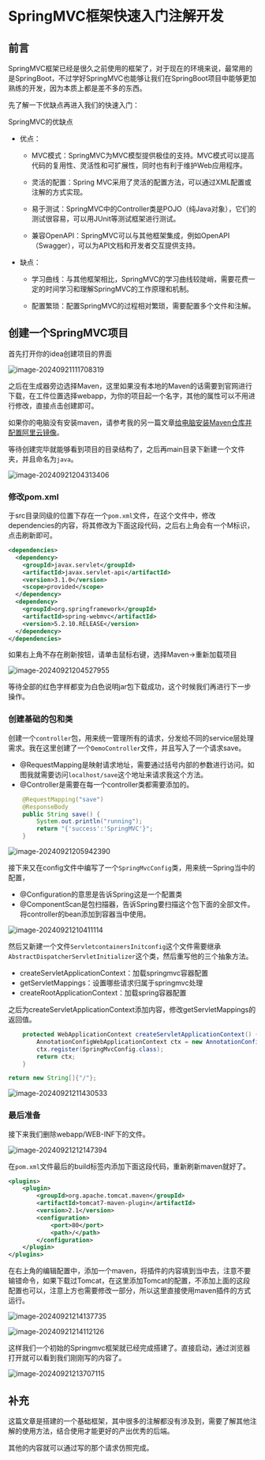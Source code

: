 # SpringMVC框架快速入门注解开发

## 前言

SpringMVC框架已经是很久之前使用的框架了，对于现在的环境来说，最常用的是SpringBoot，不过学好SpringMVC也能够让我们在SpringBoot项目中能够更加熟练的开发，因为本质上都是差不多的东西。

先了解一下优缺点再进入我们的快速入门：

SpringMVC的优缺点

- 优点：

  - MVC模式：SpringMVC为MVC模型提供极佳的支持。MVC模式可以提高代码的复用性、灵活性和可扩展性，同时也有利于维护Web应用程序。

  - 灵活的配置：Spring MVC采用了灵活的配置方法，可以通过XML配置或注解的方式实现。

  - 易于测试：SpringMVC中的Controller类是POJO（纯Java对象），它们的测试很容易，可以用JUnit等测试框架进行测试。

  - 兼容OpenAPI：SpringMVC可以与其他框架集成，例如OpenAPI（Swagger），可以为API文档和开发者交互提供支持。

- 缺点：

  - 学习曲线：与其他框架相比，SpringMVC的学习曲线较陡峭，需要花费一定的时间学习和理解SpringMVC的工作原理和机制。

  - 配置繁琐：配置SpringMVC的过程相对繁琐，需要配置多个文件和注解。

## 创建一个SpringMVC项目

首先打开你的idea创建项目的界面

![image-20240921111708319](imgs\image-20240921111708319.png)

之后在生成器旁边选择Maven，这里如果没有本地的Maven的话需要到官网进行下载，在工件位置选择webapp，为你的项目起一个名字，其他的属性可以不用进行修改，直接点击创建即可。

如果你的电脑没有安装maven，请参考我的另一篇文章[给电脑安装Maven仓库并配置阿里云镜像](给电脑安装Maven仓库并配置阿里云镜像.md)。

等待创建完毕就能够看到项目的目录结构了，之后再main目录下新建一个文件夹，并且命名为`java`。

![image-20240921204313406](imgs\image-20240921204313406.png)



### 修改pom.xml

于src目录同级的位置下存在一个`pom.xml`文件，在这个文件中，修改dependencies的内容，将其修改为下面这段代码，之后右上角会有一个M标识，点击刷新即可。

```xml
<dependencies>
  <dependency>
    <groupId>javax.servlet</groupId>
    <artifactId>javax.servlet-api</artifactId>
    <version>3.1.0</version>
    <scope>provided</scope>
  </dependency>
  <dependency>
    <groupId>org.springframework</groupId>
    <artifactId>spring-webmvc</artifactId>
    <version>5.2.10.RELEASE</version>
  </dependency>
</dependencies>
```

如果右上角不存在刷新按钮，请单击鼠标右键，选择Maven->重新加载项目

![image-20240921204527955](imgs\image-20240921204527955.png)

等待全部的红色字样都变为白色说明jar包下载成功，这个时候我们再进行下一步操作。

### 创建基础的包和类

创建一个`controller`包，用来统一管理所有的请求，分发给不同的service层处理需求。我在这里创建了一个`DemoController`文件，并且写入了一个请求save。

- @RequestMapping是映射请求地址，需要通过括号内部的参数进行访问。如图我就需要访问`localhost/save`这个地址来请求我这个方法。
- @Controller是需要在每一个controller类都需要添加的。

```java
    @RequestMapping("save")
    @ResponseBody
    public String save() {
        System.out.println("running");
        return "{'success':'SpringMVC'}";
    }
```

![image-20240921205942390](imgs\image-20240921205942390.png)

接下来又在config文件中编写了一个`SpringMvcConfig`类，用来统一Spring当中的配置，

- @Configuration的意思是告诉Spring这是一个配置类
- @ComponentScan是包扫描器，告诉Spring要扫描这个包下面的全部文件。将controller的bean添加到容器当中使用。

![image-20240921210411114](imgs\image-20240921210411114.png)

然后又新建一个文件`ServletcontainersInitconfig`这个文件需要继承`AbstractDispatcherServletInitializer`这个类，然后重写他的三个抽象方法。

- createServletApplicationContext：加载springmvc容器配置
- getServletMappings：设置哪些请求归属于springmvc处理
- createRootApplicationContext：加载spring容器配置

之后为createServletApplicationContext添加内容，修改getServletMappings的返回值。

```java
    protected WebApplicationContext createServletApplicationContext() {
        AnnotationConfigWebApplicationContext ctx = new AnnotationConfigWebApplicationContext();
        ctx.register(SpringMvcConfig.class);
        return ctx;
    }
```

```java
return new String[]{"/"};
```

![image-20240921211430533](imgs\image-20240921211430533.png)

### 最后准备

接下来我们删除webapp/WEB-INF下的文件。

![image-20240921212147394](imgs\image-20240921212147394.png)

在`pom.xml`文件最后的build标签内添加下面这段代码，重新刷新maven就好了。

```xml
<plugins>
    <plugin>
        <groupId>org.apache.tomcat.maven</groupId>
        <artifactId>tomcat7-maven-plugin</artifactId>
        <version>2.1</version>
        <configuration>
            <port>80</port>
            <path>/</path>
        </configuration>
    </plugin>
</plugins>
```

在右上角的编辑配置中，添加一个maven，将插件的内容填到当中去，注意不要输错命令，如果下载过Tomcat，在这里添加Tomcat的配置，不添加上面的这段配置也可以，注意上方也需要修改一部分，所以这里直接使用maven插件的方式运行。

![image-20240921214137735](imgs\image-20240921214137735.png)

![image-20240921214112126](imgs\image-20240921214112126.png)



这样我们一个初始的Springmvc框架就已经完成搭建了。直接启动，通过浏览器打开就可以看到我们刚刚写的内容了。

![image-20240921213707115](imgs\image-20240921213707115.png)

## 补充

这篇文章是搭建的一个基础框架，其中很多的注解都没有涉及到，需要了解其他注解的使用方法，结合使用才能更好的产出优秀的后端。

其他的内容就可以通过写的那个请求仿照完成。
